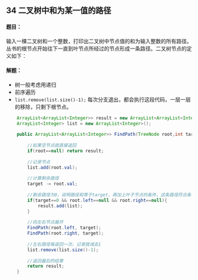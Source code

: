 ## 34 二叉树中和为某一值的路径

#### 题目：

输入一棵二叉树和一个整数，打印出二叉树中节点值的和为输入整数的所有路径。丛书的根节点开始往下一直到叶节点所经过的节点形成一条路径。二叉树节点的定义如下：

#### 解题：

- 树一般考虑用递归
- 前序遍历
- `list.remove(list.size()-1);`  每次分支退出，都会执行这段代码，一层一层的移除，只剩下根节点。

```java
	ArrayList<ArrayList<Integer>> result = new ArrayList<ArrayList<Integer>>();
    ArrayList<Integer> list = new ArrayList<Integer>();
    
    public ArrayList<ArrayList<Integer>> FindPath(TreeNode root,int target) {
        
        //如果空节点就直接返回
        if(root==null) return result;
        
        //记录节点
        list.add(root.val);
        
        //计算剩余路径
        target -= root.val;
        
        //剩余路径为0，说明路径和等于target，再加上叶子节点的条件，这条路径符合条件
        if(target==0 && root.left==null && root.right==null){
            result.add(list);
        }
        
        //向左右节点展开
        FindPath(root.left, target);
        FindPath(root.right, target);
        
        //左右路径每返回一次，记录就减去1
        list.remove(list.size()-1);
        
        //返回最后的结果
        return result;
    }
```

